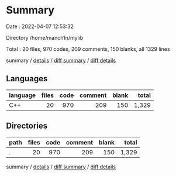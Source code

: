 # Summary

Date : 2022-04-07 12:53:32

Directory /home/manch1n/mylib

Total : 20 files,  970 codes, 209 comments, 150 blanks, all 1329 lines

summary / [details](details.md) / [diff summary](diff.md) / [diff details](diff-details.md)

## Languages
| language | files | code | comment | blank | total |
| :--- | ---: | ---: | ---: | ---: | ---: |
| C++ | 20 | 970 | 209 | 150 | 1,329 |

## Directories
| path | files | code | comment | blank | total |
| :--- | ---: | ---: | ---: | ---: | ---: |
| . | 20 | 970 | 209 | 150 | 1,329 |

summary / [details](details.md) / [diff summary](diff.md) / [diff details](diff-details.md)